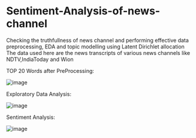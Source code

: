 # Sentiment-Analysis-of-news-channel
Checking the truthfullness of news channel and performing effective data preprocessing, EDA and topic modelling using Latent Dirichlet allocation
The data used here are the news transcripts of various news channels like NDTV,IndiaToday and Wion

TOP 20 Words after PreProcessing:


![image](https://github.com/HarshaVardhanD24/Sentiment-Analysis-of-news-channel/assets/116752323/4d1b5f34-8d08-471d-9c77-9808808c5699)

Exploratory Data Analysis:

![image](https://github.com/HarshaVardhanD24/Sentiment-Analysis-of-news-channel/assets/116752323/5209714c-3ede-44cc-bdda-92396e9af83c)


Sentiment Analysis:

![image](https://github.com/HarshaVardhanD24/Sentiment-Analysis-of-news-channel/assets/116752323/cdcc2d89-3962-4a77-ba35-26150078f910)
